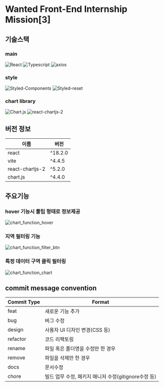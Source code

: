<h1>Wanted Front-End Internship Mission[3]</h1>

<h2>기술스택</h2>

<h3>main</h3>

![React](https://img.shields.io/badge/React-61DAFB?style=for-the-badge&logo=react&logoColor=white)
![Typescript](https://img.shields.io/badge/Typescript-3178C6?style=for-the-badge&logo=typescript&logoColor=white)
![axios](https://img.shields.io/badge/axios-5A29E4?style=for-the-badge&logo=axios&logoColor=white)

<h3>style</h3>

![Styled-Components](https://img.shields.io/badge/styled--components-DB7093?style=for-the-badge&logo=styledcomponents&logoColor=white)
![Styled-reset](https://img.shields.io/badge/styled--reset-DB7093?style=for-the-badge&logo=styledreset&logoColor=white)

<h3>chart library</h3>

![Chart.js](https://img.shields.io/badge/Chart.js-FF6384?style=for-the-badge&logo=chartjs&logoColor=white)
![react-chartjs-2](https://img.shields.io/badge/react--chartjs--2-61DAFB?style=for-the-badge&logo=chartjs&logoColor=white)


<h2>버전 정보</h2>

| 이름               | 버전    |
| ----------------- | ------- |
| react             | ^18.2.0 |
| vite              | ^4.4.5  |
| react-chartjs-2   | ^5.2.0  |
| chart.js          | ^4.4.0  |

<h2>주요기능</h2>

### hover 기능시 툴팁 형태로 정보제공

![chart_function_hover](https://github.com/tjswo2292/wanted-internship-3/assets/55657931/bce986d9-8f5a-4389-88ca-5be4f1a1bfa4)

### 지역 필터링 기능

![chart_function_filter_btn](https://github.com/tjswo2292/wanted-internship-3/assets/55657931/33bdd300-5631-4b5d-bf77-b68eb5293f82)

### 특정 데이터 구역 클릭 필터링

![chart_function_chart](https://github.com/tjswo2292/wanted-internship-3/assets/55657931/4dbf0de9-5cc1-47e3-9c9b-9bc2fbd43a39)


<h2>commit message convention</h2> 

| Commit Type | Format                                               |
| ----------- | ---------------------------------------------------- |
| feat        | 새로운 기능 추가                                     |
| bug         | 버그 수정                                            |
| design      | 사용자 UI 디자인 변경(CSS 등)                        |
| refactor    | 코드 리팩토링                                        |
| rename      | 파일 혹은 폴더명을 수정만 한 경우                    |
| remove      | 파일을 삭제만 한 경우                                |
| docs        | 문서수정                                             |
| chore       | 빌드 업무 수정, 패키지 매니저 수정(gitignore수정 등) |
